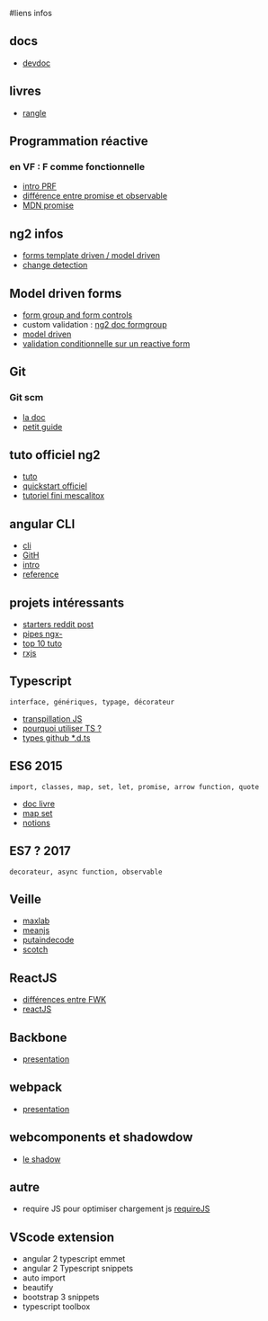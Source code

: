 #liens infos

## docs
*   [devdoc](http://devdocs.io/)

## livres
*   [rangle](https://angular-2-training-book.rangle.io/)

## Programmation réactive

###   en VF : F comme fonctionnelle

*   [intro PRF](http://home.heeere.com/tech-intro-programmation-reactive.html)
*   [différence entre promise et observable](http://www.meanjs.fr/differences-entre-observable-et-promise/)
*   [MDN promise](https://developer.mozilla.org/fr/docs/Web/JavaScript/Reference/Objets_globaux/Promise)

## ng2 infos
*   [forms template driven / model driven](http://blog.angular-university.io/introduction-to-angular-2-forms-template-driven-vs-model-driven/)
*   [change detection](http://juristr.com/blog/2016/04/angular2-change-detection/)

## Model driven forms
*   [form group and form controls](https://scotch.io/tutorials/using-angular-2s-model-driven-forms-with-formgroup-and-formcontrol)
*   custom validation : [ng2 doc formgroup](https://angular.io/docs/ts/latest/api/forms/index/FormGroup-class.html)
*   [model driven](https://toddmotto.com/angular-2-forms-reactive)
*   [validation conditionnelle sur un reactive form](https://www.reddit.com/r/Angular2/comments/5px2ez/reactive_form_conditional_validation/)

## Git 

### Git scm

*   [la doc](https://git-scm.com/book/fr/v1/Les-bases-de-Git-Enregistrer-des-modifications-dans-le-d%C3%A9p%C3%B4t)
*   [petit guide](http://rogerdudler.github.io/git-guide/index.fr.html)

## tuto officiel ng2

*   [tuto](https://angular.io/docs/ts/latest/tutorial/)
*   [quickstart officiel](https://github.com/angular/quickstart/blob/master/README.md)
*   [tutoriel fini mescalitox](https://github.com/mescalitox/a2tutoNext)

## angular CLI

*   [cli](https://cli.angular.io/)
*   [GitH](https://github.com/angular/angular-cli/blob/master/README.md)
*   [intro](https://www.cedriclegallo.fr/posts/201606/introduction-a-angular-cli-pour-angular2/)
*   [reference](https://www.sitepoint.com/ultimate-angular-cli-reference/?utm_source=mybridge&utm_medium=blog&utm_campaign=read_more)

## projets intéressants 

*   [starters reddit post](https://www.reddit.com/r/Angular2/comments/5fzdz3/helpful_github_repos_curated_through_december_2016/)
*   [pipes ngx-](https://github.com/danrevah/ngx-pipes)
*   [top 10 tuto](https://medium.mybridge.co/angular-2-0-top-10-for-the-past-year-v-2017-6c024c33ff7e#.jvws8wizn)
*   [rxjs](https://netbasal.com/rxjs-six-operators-that-you-must-know-5ed3b6e238a0#.dc6u8u4ja)


## Typescript
    interface, génériques, typage, décorateur
*   [transpillation JS](http://www.typescriptlang.org/play/)
*   [pourquoi utiliser TS ?](http://tarh.developpez.com/articles/typescript/pourquoi-utiliser-typescript/)
*   [types github *.d.ts](https://github.com/DefinitelyTyped/DefinitelyTyped)

## ES6 2015
    import, classes, map, set, let, promise, arrow function, quote
*   [doc livre](http://exploringjs.com/es6/index.html#toc_ch_modules)
*   [map set](http://www.2ality.com/2015/01/es6-maps-sets.html)
*   [notions](https://www.wanadev.fr/21-introduction-a-ecmascript-6-le-javascript-de-demain/)

## ES7 ? 2017
    decorateur, async function, observable 

## Veille
*   [maxlab](http://maxlab.fr/category/veille/)
*   [meanjs](http://www.meanjs.fr/)
*   [putaindecode](http://putaindecode.io/fr/)
*   [scotch](https://scotch.io/)

## ReactJS
*   [différences entre FWK](http://putaindecode.io/fr/articles/js/react/)
*   [reactJS](http://putaindecode.io/fr/articles/frontend/2016-2-ans-avec-react-babel-webpack-et-cie/)

## Backbone
*   [presentation](http://ippon.developpez.com/tutoriels/javascript/presentation-backbone-js/)

## webpack
*   [presentation](http://putaindecode.io/fr/articles/js/webpack/)

## webcomponents et shadowdow
*   [le shadow](blog.soat.fr/2015/02/html-5-introduction-aux-web-components/)

## autre
*   require JS pour optimiser chargement js [requireJS](http://requirejs.org/)

## VScode extension
*   angular 2 typescript emmet
*   angular 2 Typescript snippets
*   auto import
*   beautify
*   bootstrap 3 snippets
*   typescript toolbox
